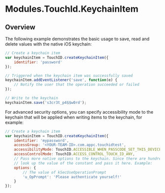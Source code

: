 # Modules.TouchId.KeychainItem

<TypeHeader/>

## Overview

The following example demonstrates the basic usage to save, read and delete 
values with the native iOS keychain:

``` javascript
// Create a keychain item
var keychainItem = TouchID.createKeychainItem({
    identifier: 'password'
});

// Triggered when the keychain item was successfully saved
keychainItem.addEventListener('save', function(e) {
    // Notify the user that the operation succeeded or failed
});

// Write to the keychain
keychainItem.save('s3cr3t_p4$$w0rd');
```

For advanced security options, you can specify accessibility mode to the keychain 
that will be applied when writing items to the keychain, for example:

``` javascript
// Create a keychain item
var keychainItem = TouchID.createKeychainItem({
    identifier: 'mypassword',
    accessGroup: '<YOUR-TEAM-ID>.com.appc.touchidtest',
    accessibilityMode: TouchID.ACCESSIBLE_WHEN_PASSCODE_SET_THIS_DEVICE_ONLY,
    accessControlMode: TouchID.ACCESS_CONTROL_TOUCH_ID_ANY,
    // Pass more native options to the keychain. Since there are hundrets of them,
    // look up the value of the constant and pass it here. Example:
    options: {
        // The value of kSecUseOperationPrompt
        'u_OpPrompt': 'Please authenticate yourself!'
    }
});
```

<ApiDocs/>
